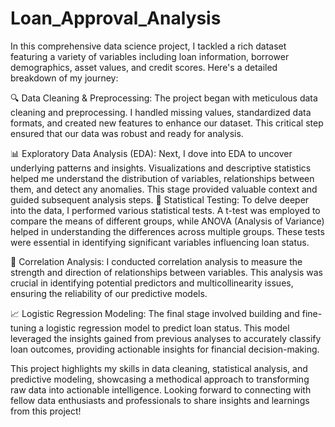 # Loan_Approval_Analysis
In this comprehensive data science project, I tackled a rich dataset featuring a variety of variables including loan information, borrower demographics, asset values, and credit scores. Here's a detailed breakdown of my journey:

🔍 Data Cleaning & Preprocessing: The project began with meticulous data cleaning and preprocessing. I handled missing values, standardized data formats, and created new features to enhance our dataset. This critical step ensured that our data was robust and ready for analysis.

📊 Exploratory Data Analysis (EDA): Next, I dove into EDA to uncover underlying patterns and insights. Visualizations and descriptive statistics helped me understand the distribution of variables, relationships between them, and detect any anomalies. This stage provided valuable context and guided subsequent analysis steps.
🧪 Statistical Testing: To delve deeper into the data, I performed various statistical tests. A t-test was employed to compare the means of different groups, while ANOVA (Analysis of Variance) helped in understanding the differences across multiple groups. These tests were essential in identifying significant variables influencing loan status.

🔗 Correlation Analysis: I conducted correlation analysis to measure the strength and direction of relationships between variables. This analysis was crucial in identifying potential predictors and multicollinearity issues, ensuring the reliability of our predictive models.

📈 Logistic Regression Modeling: The final stage involved building and fine-tuning a logistic regression model to predict loan status. This model leveraged the insights gained from previous analyses to accurately classify loan outcomes, providing actionable insights for financial decision-making.

This project highlights my skills in data cleaning, statistical analysis, and predictive modeling, showcasing a methodical approach to transforming raw data into actionable intelligence. Looking forward to connecting with fellow data enthusiasts and professionals to share insights and learnings from this project!

